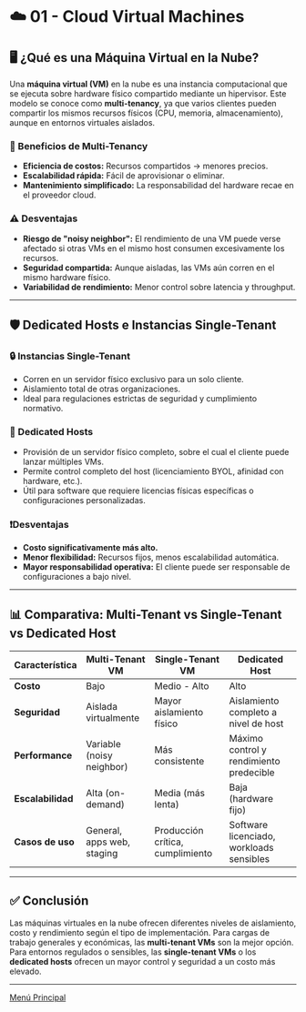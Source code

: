 # ☁️ 01 - Cloud Virtual Machines

## 🖥️ ¿Qué es una Máquina Virtual en la Nube?

Una **máquina virtual (VM)** en la nube es una instancia computacional que se ejecuta sobre hardware físico compartido mediante un hipervisor. Este modelo se conoce como **multi-tenancy**, ya que varios clientes pueden compartir los mismos recursos físicos (CPU, memoria, almacenamiento), aunque en entornos virtuales aislados.

### 🎯 Beneficios de Multi-Tenancy
- **Eficiencia de costos:** Recursos compartidos → menores precios.
- **Escalabilidad rápida:** Fácil de aprovisionar o eliminar.
- **Mantenimiento simplificado:** La responsabilidad del hardware recae en el proveedor cloud.

### ⚠️ Desventajas
- **Riesgo de "noisy neighbor":** El rendimiento de una VM puede verse afectado si otras VMs en el mismo host consumen excesivamente los recursos.
- **Seguridad compartida:** Aunque aisladas, las VMs aún corren en el mismo hardware físico.
- **Variabilidad de rendimiento:** Menor control sobre latencia y throughput.

---

## 🛡️ Dedicated Hosts e Instancias Single-Tenant

### 🔒 Instancias Single-Tenant
- Corren en un servidor físico exclusivo para un solo cliente.
- Aislamiento total de otras organizaciones.
- Ideal para regulaciones estrictas de seguridad y cumplimiento normativo.

### 🧱 Dedicated Hosts
- Provisión de un servidor físico completo, sobre el cual el cliente puede lanzar múltiples VMs.
- Permite control completo del host (licenciamiento BYOL, afinidad con hardware, etc.).
- Útil para software que requiere licencias físicas específicas o configuraciones personalizadas.

### ❗Desventajas
- **Costo significativamente más alto.**
- **Menor flexibilidad:** Recursos fijos, menos escalabilidad automática.
- **Mayor responsabilidad operativa:** El cliente puede ser responsable de configuraciones a bajo nivel.

---

## 📊 Comparativa: Multi-Tenant vs Single-Tenant vs Dedicated Host

| Característica     | Multi-Tenant VM               | Single-Tenant VM                 | Dedicated Host                        |
|--------------------|-------------------------------|----------------------------------|----------------------------------------|
| **Costo**          | Bajo                          | Medio - Alto                     | Alto                                   |
| **Seguridad**      | Aislada virtualmente          | Mayor aislamiento físico         | Aislamiento completo a nivel de host   |
| **Performance**    | Variable (noisy neighbor)     | Más consistente                  | Máximo control y rendimiento predecible|
| **Escalabilidad**  | Alta (on-demand)              | Media (más lenta)               | Baja (hardware fijo)                   |
| **Casos de uso**   | General, apps web, staging    | Producción crítica, cumplimiento | Software licenciado, workloads sensibles|

---

## ✅ Conclusión

Las máquinas virtuales en la nube ofrecen diferentes niveles de aislamiento, costo y rendimiento según el tipo de implementación. Para cargas de trabajo generales y económicas, las **multi-tenant VMs** son la mejor opción. Para entornos regulados o sensibles, las **single-tenant VMs** o los **dedicated hosts** ofrecen un mayor control y seguridad a un costo más elevado.

---

[Menú Principal](https://github.com/wilfredoha/microservices-event_driven-architecture)